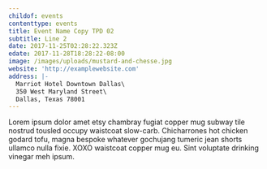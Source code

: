 ```yaml
---
childof: events
contenttype: events
title: Event Name Copy TPD 02
subtitle: Line 2
date: 2017-11-25T02:28:22.323Z
edate: 2017-11-28T18:28:22-08:00
image: /images/uploads/mustard-and-chesse.jpg
website: 'http://examplewebsite.com'
address: |-
  Marriot Hotel Downtown Dallas\
  350 West Maryland Street\
  Dallas, Texas 78001
---
```

Lorem ipsum dolor amet etsy chambray fugiat copper mug subway tile nostrud tousled occupy waistcoat slow-carb. Chicharrones hot chicken godard tofu, magna bespoke whatever gochujang tumeric jean shorts ullamco nulla fixie. XOXO waistcoat copper mug eu. Sint voluptate drinking vinegar meh ipsum.
